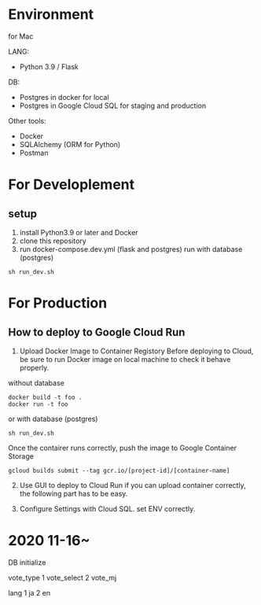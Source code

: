 # Environment
for Mac

LANG: 
- Python 3.9 / Flask

DB:
- Postgres in docker for local
- Postgres in Google Cloud SQL for staging and production

Other tools:
- Docker
- SQLAlchemy (ORM for Python)
- Postman

# For Developlement
## setup

1. install Python3.9 or later and Docker
2. clone this repository
3. run docker-compose.dev.yml (flask and postgres)
run with database (postgres)
```
sh run_dev.sh
```



# For Production

## How to deploy to Google Cloud Run

1. Upload Docker Image to Container Registory
Before deploying to Cloud, be sure to run Docker image on local machine to check it behave properly.

without database
```
docker build -t foo .
docker run -t foo
```

or with database (postgres)

```
sh run_dev.sh
```

Once the contairer runs correctly, push the image to Google Container Storage

```
gcloud builds submit --tag gcr.io/[project-id]/[container-name]
```

2. Use GUI to deploy to Cloud Run
if you can upload container correctly, the following part has to be easy.

3. Configure Settings with Cloud SQL. set ENV correctly.





# 2020 11-16~
DB initialize

vote_type
1 vote_select
2 vote_mj

lang
1 ja
2 en